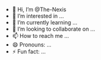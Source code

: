 - 👋 Hi, I’m @The-Nexis
- 👀 I’m interested in ...
- 🌱 I’m currently learning ...
- 💞️ I’m looking to collaborate on ...
- 📫 How to reach me ...
- 😄 Pronouns: ...
- ⚡ Fun fact: ...

<!---
The-Nexis/The-Nexis is a ✨ special ✨ repository because its `README.md` (this file) appears on your GitHub profile.
You can click the Preview link to take a look at your changes.
--->
